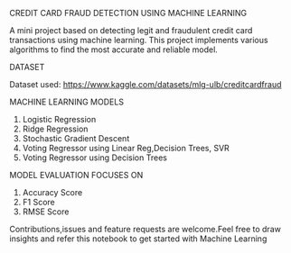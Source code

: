 CREDIT CARD FRAUD DETECTION USING MACHINE LEARNING

A mini project based on detecting legit and fraudulent credit card transactions using machine learning.
This project implements various algorithms to find the most accurate and reliable model.

DATASET

Dataset used: https://www.kaggle.com/datasets/mlg-ulb/creditcardfraud

MACHINE LEARNING MODELS

1. Logistic Regression
2. Ridge Regression
3. Stochastic Gradient Descent
4. Voting Regressor using Linear Reg,Decision Trees, SVR
5. Voting Regressor using Decision Trees

MODEL EVALUATION FOCUSES ON

1. Accuracy Score
2. F1 Score
3. RMSE Score

Contributions,issues and feature requests are welcome.Feel free to draw insights and refer this notebook to get started with Machine Learning
